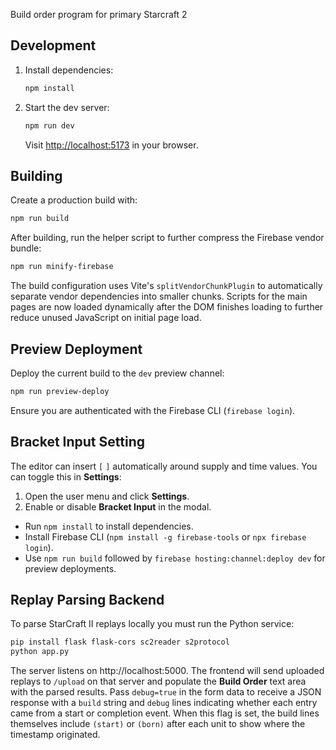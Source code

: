 
Build order program for primary Starcraft 2

## Development

1. Install dependencies:
   ```bash
   npm install
   ```
2. Start the dev server:
   ```bash
   npm run dev
   ```
   Visit <http://localhost:5173> in your browser.

## Building

Create a production build with:

```bash
npm run build
```


After building, run the helper script to further compress the Firebase vendor
bundle:

```bash
npm run minify-firebase
```


The build configuration uses Vite's `splitVendorChunkPlugin` to automatically
separate vendor dependencies into smaller chunks. Scripts for the main pages are
now loaded dynamically after the DOM finishes loading to further reduce unused
JavaScript on initial page load.

## Preview Deployment

Deploy the current build to the `dev` preview channel:

```bash
npm run preview-deploy
```

Ensure you are authenticated with the Firebase CLI (`firebase login`).

## Bracket Input Setting

The editor can insert `[` `]` automatically around supply and time values. You
can toggle this in **Settings**:

1. Open the user menu and click **Settings**.
2. Enable or disable **Bracket Input** in the modal.

* Run `npm install` to install dependencies.
* Install Firebase CLI (`npm install -g firebase-tools` or `npx firebase login`).
* Use `npm run build` followed by `firebase hosting:channel:deploy dev` for preview deployments.

## Replay Parsing Backend

To parse StarCraft II replays locally you must run the Python service:

```bash
pip install flask flask-cors sc2reader s2protocol
python app.py
```

The server listens on http://localhost:5000. The frontend will send uploaded
replays to `/upload` on that server and populate the **Build Order** text area
with the parsed results. Pass `debug=true` in the form data to receive a JSON
response with a `build` string and `debug` lines indicating whether each entry
came from a start or completion event. When this flag is set, the build lines
themselves include `(start)` or `(born)` after each unit to show where the
timestamp originated.

